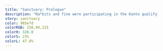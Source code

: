 ```yaml
---
title: "Sanctuary: Prologue"
description: "Ra*bits and fine were participating in the Kanto qualifying rounds. Tomoya wakes up from a nightmare and finds himself not at the inn he was staying at, but in an unknown alleyway. Confused, he looks…"
story: sanctuary
color: 965e7d
colorRGB: 150,94,125
colorH: 326.8
colorS: 23%
colorL: 47.8%
---
```

